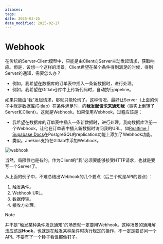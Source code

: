 ```yaml
---
aliases: 
tags: 
date: 2025-02-25
date_modified: 2025-02-27
---
```


# Webhook

在传统的Server-Client模型中，只能是由Client向Server主动发起请求，获取响应。但是，设想一个这样的场景，Client希望在某个条件得到满足的时候，得到Server的通知，需要怎么办？

- 例如，我希望在数据库的订单表中插入一条新数据时，进行处理。
- 例如，我希望在Gitlab仓库中上传新代码时，自动执行pipeline。

如果只能由“我”发起请求，那就只能轮询了。这种情况，最好让Server（上面的例子中就是数据库/Gitlab）在条件满足时，**向我发起请求来通知我**（事实上倒转了Server和Client）。这就是Webhook。如果使用Webhook，过程应该是：

- 我希望在数据库的订单表中插入一条新数据时，进行处理。我向数据库注册一个Webhook，让他在订单表中插入新数据时访问我的URL。如[Realtime | Supabase Docs](https://supabase.com/docs/guides/realtime)在PostgreSQL的replication功能上添加了Webhook功能。
- 类似。Jnekins支持在Gitlab中添加Webhook。

![webhook](https://raw.githubusercontent.com/sky-L/system-design-101-zh/refs/heads/main/images/webhook.jpeg)

当然，局限性也是有的。作为Client的”我“必须要能够接受HTTP请求，也就是要写一个Server了。

从上面的例子中，不难总结出Webhook的几个要点（后三个就是API的要点）：

1. 触发条件。
2. Webhook URL。
3. 数据传输。
4. 接收方处理。

> [!NOTE]
  并不是“触发某种条件发送通知”的场景就一定要用Webhook。这种场景的通用解法应该是**Hook**，也就是在触发某种条件时执行规定的操作，不一定是要访问一个API。不要有了一个锤子看谁都像钉子。
